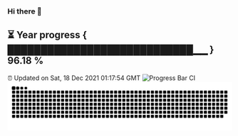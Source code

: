 ### Hi there 👋
⏳ Year progress { ████████████████████████████▁▁ } 96.18 %
---
⏰ Updated on Sat, 18 Dec 2021 01:17:54 GMT
![Progress Bar CI](https://github.com/liununu/liununu/workflows/Progress%20Bar%20CI/badge.svg)
![](https://raw.githubusercontent.com/coder-Zzx/coder-Zzx/main/assets/github-contribution-grid-snake.svg)
